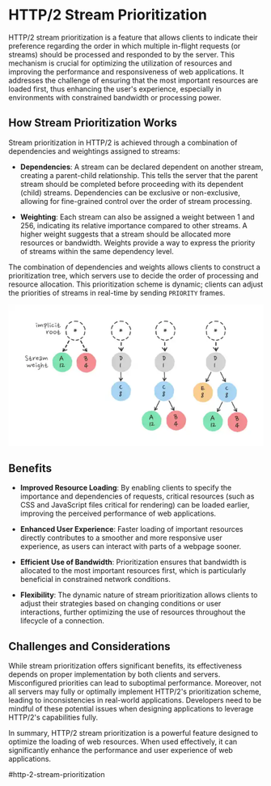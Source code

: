 # HTTP/2 Stream Prioritization

HTTP/2 stream prioritization is a feature that allows clients to indicate their preference regarding the order in which multiple in-flight requests (or streams) should be processed and responded to by the server. This mechanism is crucial for optimizing the utilization of resources and improving the performance and responsiveness of web applications. It addresses the challenge of ensuring that the most important resources are loaded first, thus enhancing the user's experience, especially in environments with constrained bandwidth or processing power.

## How Stream Prioritization Works

Stream prioritization in HTTP/2 is achieved through a combination of dependencies and weightings assigned to streams:

* __Dependencies__: A stream can be declared dependent on another stream, creating a parent-child relationship. This tells the server that the parent stream should be completed before proceeding with its dependent (child) streams. Dependencies can be exclusive or non-exclusive, allowing for fine-grained control over the order of stream processing.

* __Weighting__: Each stream can also be assigned a weight between 1 and 256, indicating its relative importance compared to other streams. A higher weight suggests that a stream should be allocated more resources or bandwidth. Weights provide a way to express the priority of streams within the same dependency level.

The combination of dependencies and weights allows clients to construct a prioritization tree, which servers use to decide the order of processing and resource allocation. This prioritization scheme is dynamic; clients can adjust the priorities of streams in real-time by sending `PRIORITY` frames.

![Prioritization](_images/prioritization.webp)

## Benefits

* __Improved Resource Loading__: By enabling clients to specify the importance and dependencies of requests, critical resources (such as CSS and JavaScript files critical for rendering) can be loaded earlier, improving the perceived performance of web applications.

* __Enhanced User Experience__: Faster loading of important resources directly contributes to a smoother and more responsive user experience, as users can interact with parts of a webpage sooner.

* __Efficient Use of Bandwidth__: Prioritization ensures that bandwidth is allocated to the most important resources first, which is particularly beneficial in constrained network conditions.

* __Flexibility__: The dynamic nature of stream prioritization allows clients to adjust their strategies based on changing conditions or user interactions, further optimizing the use of resources throughout the lifecycle of a connection.

## Challenges and Considerations

While stream prioritization offers significant benefits, its effectiveness depends on proper implementation by both clients and servers. Misconfigured priorities can lead to suboptimal performance. Moreover, not all servers may fully or optimally implement HTTP/2's prioritization scheme, leading to inconsistencies in real-world applications. Developers need to be mindful of these potential issues when designing applications to leverage HTTP/2's capabilities fully.

In summary, HTTP/2 stream prioritization is a powerful feature designed to optimize the loading of web resources. When used effectively, it can significantly enhance the performance and user experience of web applications.

#http-2-stream-prioritization
